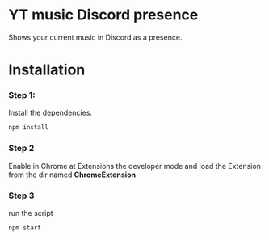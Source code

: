 # YT music Discord presence
Shows your current music in Discord as a presence.

# Installation
### Step 1:
Install the dependencies.

```bash
npm install
```

### Step 2
Enable in Chrome at Extensions the developer mode and load the Extension from the dir named **ChromeExtension**

### Step 3
run the script

```bash
npm start
```